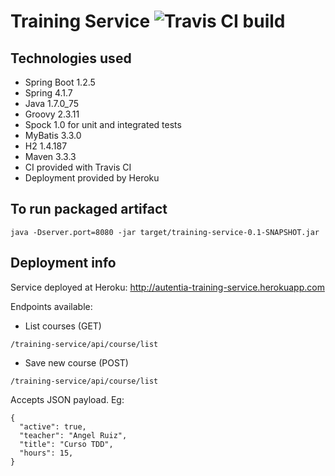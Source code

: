 Training Service ![Travis CI build](https://travis-ci.org/aruizca/training-service.svg?branch=master)
=====

## Technologies used
 * Spring Boot 1.2.5
 * Spring 4.1.7
 * Java 1.7.0_75
 * Groovy 2.3.11
 * Spock 1.0 for unit and integrated tests
 * MyBatis 3.3.0
 * H2 1.4.187
 * Maven 3.3.3
 * CI provided with Travis CI
 * Deployment provided by Heroku

## To run packaged artifact
```
java -Dserver.port=8080 -jar target/training-service-0.1-SNAPSHOT.jar
```

## Deployment info
Service deployed at Heroku: http://autentia-training-service.herokuapp.com

Endpoints available:
* List courses (GET)
```
/training-service/api/course/list
```


* Save new course (POST)
```
/training-service/api/course/list
```

Accepts JSON payload. Eg:
 ```
 {
   "active": true,
   "teacher": "Angel Ruiz",
   "title": "Curso TDD",
   "hours": 15,
 }
 ```
 
